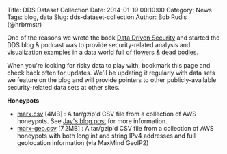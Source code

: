 Title: DDS Dataset Collection
Date: 2014-01-19 00:10:00
Category: News
Tags: blog, data
Slug: dds-dataset-collection
Author: Bob Rudis (@hrbrmstr)

One of the reasons we wrote the book [Data Driven Security](http://amzn.to/ddsec) and started the DDS blog & podcast was to provide security-related analysis and visualization examples in a data world full of [flowers](http://en.wikipedia.org/wiki/Iris_flower_data_set) & [dead bodies](http://en.wikipedia.org/wiki/Reported_Road_Casualties_Great_Britain).

When you're looking for risky data to play with, bookmark this page and check back often for updates. We'll be updating it regularly with data sets we feature on the blog and will provide pointers to other publicly-available  security-related data sets at other sites.


**Honeypots**

- [marx.csv](http://datadrivensecurity.info/blog/data/2014/01/marx.gz) [4MB] : A tar/gzip'd CSV file from a collection of AWS honeypots. See [Jay's blog post](http://datadrivensecurity.info/blog/posts/2014/Jan/blander-part1/) for more information.
- [marx-geo.csv](http://datadrivensecurity.info/blog/data/2014/01/marx-geo.gz) [7.2MB] : A tar/gzip'd CSV file from a collection of AWS honeypots with both long int and string IPv4 addresses and full geolocation information (via MaxMind GeoIP2)
